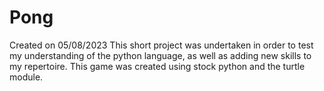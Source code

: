 # Pong
Created on 05/08/2023
This short project was undertaken in order to test my understanding of the python language, as well as adding new skills to my repertoire.
This game was created using stock python and the turtle module.

